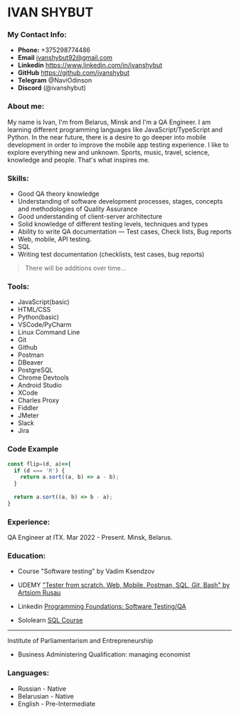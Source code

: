 # IVAN SHYBUT
### My Contact Info:
- __Phone:__ +375298774486
- __Email__ ivanshybut92@gmail.com
- __Linkedin__ https://www.linkedin.com/in/ivanshybut
- __GitHub__ https://github.com/ivanshybut
- __Telegram__ @NaviOdinson
- __Discord__ (@ivanshybut)
### About me:
My name is Ivan, I'm from Belarus, Minsk and I'm a QA Engineer. 
I am learning different programming languages ​​like JavaScript/TypeScript and Python. In the near future, there is a desire to go deeper into mobile development in order to improve the mobile app testing experience.
I like to explore everything new and unknown. Sports, music, travel, science, knowledge and people. That's what inspires me.
### Skills:
- Good QA theory knowledge
- Understanding of software development processes, stages, concepts and methodologies of Quality Assurance
- Good understanding of client-server architecture
- Solid knowledge of different testing levels, techniques and types
- Ability to write QA documentation — Test cases, Check lists, Bug reports
- Web, mobile, API testing.
- SQL
- Writing test documentation (checklists, test cases, bug reports)
> There will be additions over time...
### Tools:
- JavaScript(basic)
- HTML/CSS
- Python(basic)
- VSCode/PyCharm   
- Linux Command Line 
- Git 
- Github 
- Postman
- DBeaver
- PostgreSQL 
- Chrome Devtools 
- Android Studio 
- XCode 
- Charles Proxy
- Fiddler 
- JMeter
- Slack
- Jira
### Code Example
```javascript
const flip=(d, a)=>{
  if (d === 'R') {
    return a.sort((a, b) => a - b);
  }
  
  return a.sort((a, b) => b - a);
}
```
### Experience:
QA Engineer at ITX. 
Mar 2022 - Present. 
Minsk, Belarus.
### Education:
* Course "Software testing" by Vadim Ksendzov

* UDEMY ["Tester from scratch. Web, Mobile, Postman, SQL, Git, Bash" by Artsiom Rusau](https://udemy-certificate.s3.amazonaws.com/image/UC-f6c31585-f3d4-4042-b66f-1ce36628166c.jpg)
* Linkedin [Programming Foundations: Software Testing/QA](https://www.linkedin.com/learning/certificates/db90dc9d98697dd0b2d99d08f1dfc4ab96be1519087e71c39b1e09b53b1acdb0?trk=share_certificate)
* Sololearn [SQL Course](https://www.sololearn.com/Certificate/CT-JTVR73BJ/png)
***
Institute of Parliamentarism and Entrepreneurship
  * Business Administering Qualification: managing economist
### Languages:
- Russian - Native
- Belarusian - Native
- English - Pre-Intermediate
